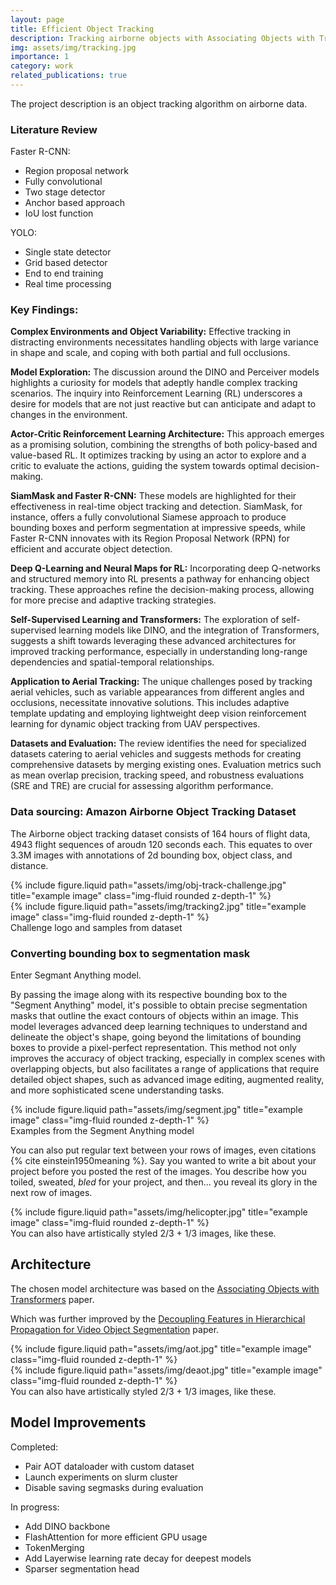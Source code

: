 ```yaml
---
layout: page
title: Efficient Object Tracking
description: Tracking airborne objects with Associating Objects with Transformers model
img: assets/img/tracking.jpg
importance: 1
category: work
related_publications: true
---
```


The project description is an object tracking algorithm on airborne data.

### Literature Review

Faster R-CNN:
* Region proposal network
* Fully convolutional
* Two stage detector
* Anchor based approach
* IoU lost function

YOLO:
* Single state detector
* Grid based detector
* End to end training
* Real time processing

### Key Findings:

**Complex Environments and Object Variability:** Effective tracking in distracting environments necessitates handling objects with large variance in shape and scale, and coping with both partial and full occlusions.

**Model Exploration:** The discussion around the DINO and Perceiver models highlights a curiosity for models that adeptly handle complex tracking scenarios. The inquiry into Reinforcement Learning (RL) underscores a desire for models that are not just reactive but can anticipate and adapt to changes in the environment.

**Actor-Critic Reinforcement Learning Architecture:** This approach emerges as a promising solution, combining the strengths of both policy-based and value-based RL. It optimizes tracking by using an actor to explore and a critic to evaluate the actions, guiding the system towards optimal decision-making.

**SiamMask and Faster R-CNN:** These models are highlighted for their effectiveness in real-time object tracking and detection. SiamMask, for instance, offers a fully convolutional Siamese approach to produce bounding boxes and perform segmentation at impressive speeds, while Faster R-CNN innovates with its Region Proposal Network (RPN) for efficient and accurate object detection.

**Deep Q-Learning and Neural Maps for RL:** Incorporating deep Q-networks and structured memory into RL presents a pathway for enhancing object tracking. These approaches refine the decision-making process, allowing for more precise and adaptive tracking strategies.

**Self-Supervised Learning and Transformers:** The exploration of self-supervised learning models like DINO, and the integration of Transformers, suggests a shift towards leveraging these advanced architectures for improved tracking performance, especially in understanding long-range dependencies and spatial-temporal relationships.

**Application to Aerial Tracking:** The unique challenges posed by tracking aerial vehicles, such as variable appearances from different angles and occlusions, necessitate innovative solutions. This includes adaptive template updating and employing lightweight deep vision reinforcement learning for dynamic object tracking from UAV perspectives.

**Datasets and Evaluation:** The review identifies the need for specialized datasets catering to aerial vehicles and suggests methods for creating comprehensive datasets by merging existing ones. Evaluation metrics such as mean overlap precision, tracking speed, and robustness evaluations (SRE and TRE) are crucial for assessing algorithm performance.


### Data sourcing: Amazon Airborne Object Tracking Dataset

The Airborne object tracking dataset consists of 164 hours of flight data, 4943 flight sequences of aroudn 120 seconds each. This equates to over 3.3M images with annotations of 2d bounding box, object class, and distance.

<div class="row justify-content-sm-center">
    <div class="col-sm-6 mt-3 mt-md-0">
        {% include figure.liquid path="assets/img/obj-track-challenge.jpg" title="example image" class="img-fluid rounded z-depth-1" %}
    </div>
    <div class="col-sm-6 mt-3 mt-md-0">
        {% include figure.liquid path="assets/img/tracking2.jpg" title="example image" class="img-fluid rounded z-depth-1" %}
    </div>
</div>
<div class="caption">
    Challenge logo and samples from dataset
</div>

### Converting bounding box to segmentation mask

Enter Segmant Anything model.

By passing the image along with its respective bounding box to the "Segment Anything" model, it's possible to obtain precise segmentation masks that outline the exact contours of objects within an image. This model leverages advanced deep learning techniques to understand and delineate the object's shape, going beyond the limitations of bounding boxes to provide a pixel-perfect representation. This method not only improves the accuracy of object tracking, especially in complex scenes with overlapping objects, but also facilitates a range of applications that require detailed object shapes, such as advanced image editing, augmented reality, and more sophisticated scene understanding tasks.

<div class="row">
    <div class="col-sm mt-3 mt-md-0">
        {% include figure.liquid path="assets/img/segment.jpg" title="example image" class="img-fluid rounded z-depth-1" %}
    </div>
</div>
<div class="caption">
    Examples from the Segment Anything model
</div>

You can also put regular text between your rows of images, even citations {% cite einstein1950meaning %}.
Say you wanted to write a bit about your project before you posted the rest of the images.
You describe how you toiled, sweated, _bled_ for your project, and then... you reveal its glory in the next row of images.

<div class="row justify-content-sm-center">
    <div class="col-sm mt-3 mt-md-0">
        {% include figure.liquid path="assets/img/helicopter.jpg" title="example image" class="img-fluid rounded z-depth-1" %}
    </div>
</div>
<div class="caption">
    You can also have artistically styled 2/3 + 1/3 images, like these.
</div>

## Architecture

The chosen model architecture was based on the [Associating Objects with Transformers](https://arxiv.org/pdf/2106.02638.pdf) paper.

Which was further improved by the [Decoupling Features in Hierarchical Propagation
for Video Object Segmentation](https://arxiv.org/pdf/2210.09782.pdf) paper.

<div class="row justify-content-sm-center">
    <div class="col-sm-8 mt-3 mt-md-0">
        {% include figure.liquid path="assets/img/aot.jpg" title="example image" class="img-fluid rounded z-depth-1" %}
    </div>
    <div class="col-sm-8 mt-3 mt-md-0">
        {% include figure.liquid path="assets/img/deaot.jpg" title="example image" class="img-fluid rounded z-depth-1" %}
    </div>
</div>
<div class="caption">
    You can also have artistically styled 2/3 + 1/3 images, like these.
</div>

## Model Improvements

Completed:
* Pair AOT dataloader with custom dataset
* Launch experiments on slurm cluster
* Disable saving segmasks during evaluation

In progress:
* Add DINO backbone
* FlashAttention for more efficient GPU usage
* TokenMerging
* Add Layerwise learning rate decay for deepest models
* Sparser segmentation head